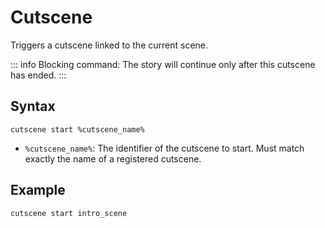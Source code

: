 # Cutscene

Triggers a cutscene linked to the current scene.

::: info
Blocking command: The story will continue only after this cutscene has ended.
:::


## Syntax

``cutscene start %cutscene_name%``

- `%cutscene_name%`: The identifier of the cutscene to start. Must match exactly the name of a registered cutscene.

## Example

``cutscene start intro_scene``

